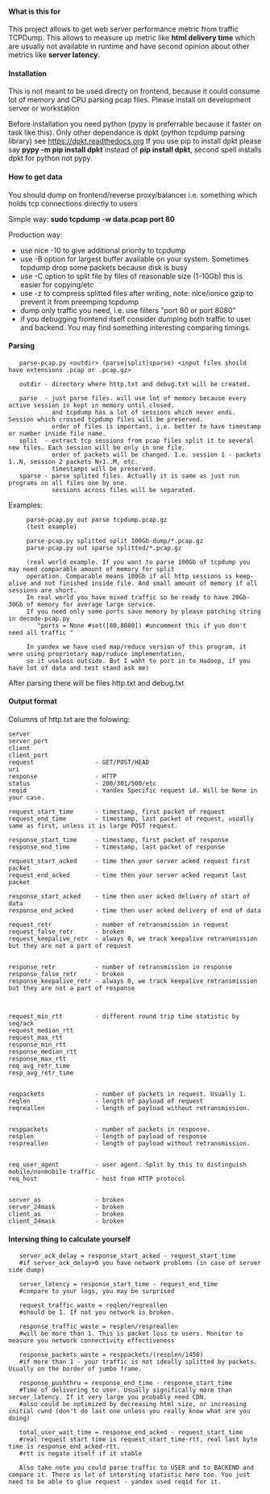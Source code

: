 #### What is this for ####
This project allows to get web server performance metric from traffic TCPDump. 
This allows to measure up metric like **html delivery time** which are usually not available in runtime and have second opinion about other metrics like **server latency**.


#### Installation ####
This is not meant to be used directy on frontend, because it could consume lot of memory and CPU parsing pcap files.
Please install on development server or workstation

Before installation you need python (pypy is preferrable because it faster on task like this).
Only other dependance is dpkt (python tcpdump parsing library) see https://dpkt.readthedocs.org
If you use pip to install dpkt please say **pypy -m pip install dpkt** instead of **pip install dpkt**,
second spell installs dpkt for python not pypy.

#### How to get data ####

You should dump on frontend/reverse proxy/balancer i.e. something which holds tcp connections directly to users

Simple way:
   **sudo tcpdump -w data.pcap port 80**

Production way:
   * use nice -10 to give additional priority to tcpdump
   * use -B option for largest buffer available on your system. Sometimes tcpdump drop some packets because disk is busy
   * use -C option to split file by files of reasonable size (1-10Gb) this is easier for copying/etc
   * use -z to compress splitted files after writing, note: nice/ionice gzip to prevent it from preemping tcpdump 
   * dump only traffic you need, i.e. use filters "port 80 or port 8080"
   * if you debugging frontend itself consider dumping both traffic to user and backend. You may find something interesting comparing timings.


#### Parsing ####
```
   parse-pcap.py <outdir> (parse|split|sparse) <input files shoild have extensions .pcap or .pcap.gz> 

   outdir - directory where http.txt and debug.txt will be created.

   parse  - just parse files. will use lot of memory because every active session is kept in memory until closed. 
            and tcpdump has a lot of sessions which never ends. Session which crossed tcpdump files will be preserved.
            order of files is important, i.e. better to have timestamp or number inside file name.
   split  - extract tcp sessions from pcap files split it to several new files. Each session will be only in one file.
            order of packets will be changed. I.e. session 1 - packets 1..N, session 2 packets N+1..M, etc.
            timestamps will be preserved. 
   sparse - parse splited files. Actually it is same as just run programs on all files one by one.
            sessions across files will be separated. 
```

Examples: 

```
     parse-pcap.py out parse tcpdump.pcap.gz 
     (test example)

     parse-pcap.py splitted split 100Gb-dump/*.pcap.gz
     parse-pcap.py out sparse splitted/*.pcap.gz 

     (real world example. If you want to parse 100Gb of tcpdump you may need comparable amount of memory for split 
     operation. Comparable means 100Gb if all http sessions is keep-alive and not finished inside file. And small amount of memory if all sessions are short. 
     In real world you have mixed traffic so be ready to have 20Gb-30Gb of memory for average large service.
     If you need only some ports save memory by please patching string in decode-pcap.py 
        "ports = None #set([80,8080]) #uncomment this if yuo don't need all traffic "

     In yandex we have used map/reduce version of this program, it were using proprietary map/ruduce implementation, 
     so it useless outside. But I waht to port in to Hadoop, if you have lot of data and test stand ask me)
```

After parsing there will be files http.txt and debug.txt 

#### Output format ####


Columns of http.txt are the folowing:

```
server  
server_port     
client  
client_port     
request                 - GET/POST/HEAD
uri 
response                - HTTP
status                  - 200/301/500/etc
reqid                   - Yandex Specific request id. Will be None in your case. 

request_start_time      - timestamp, first packet of request
request_end_time        - timestamp, last packet of request, usually same as first, unless it is large POST request.

response_start_time     - timestamp, first packet of response
response_end_time       - timestamp, last packet of response   

request_start_acked     - time then your server acked request first packet
request_end_acked       - time then your server acked request last packet      

response_start_acked    - time then user acked delivery of start of data
response_end_acked      - time then user acked delivery of end of data

request_retr            - number of retransmission in request     
request_false_retr      - broken   
request_keepalive_retr  - always 0, we track keepalive retransmission but they are not a part of request 


response_retr           - number of retransmission in response
response_false_retr     - broken
response_keepalive_retr - always 0, we track keepalive retransmission but they are not a part of response



request_min_rtt         - different round trip time statistic by seq/ack
request_median_rtt      
request_max_rtt 
response_min_rtt        
response_median_rtt     
response_max_rtt        
req_avg_retr_time       
resp_avg_retr_time      


reqpackets              - number of packets in request. Usually 1.
reqlen                  - length of payload of request
reqreallen              - length of payload without retransmission.


resppackets             - number of packets in response.
resplen                 - length of payload of response
respreallen             - length of payload without retransmission.


req_user_agent          - user agent. Split by this to distinguish mobile/nonmobile traffic
req_host                - host from HTTP protocol


server_as               - broken
server_24mask           - broken
client_as               - broken 
client_24mask           - broken
```

#### Intersing thing to calculate yourself ####

``` 
   server_ack_delay = response_start_acked - request_start_time 
   #if server_ack_delay>0 you have network problems (in case of server side dump)

   server_latency = response_start_time - request_end_time
   #compare to your logs, you may be surprised

   request_traffic_waste = reqlen/reqreallen
   #should be 1. If not you network is broken.

   response_traffic_waste = resplen/respreallen
   #will be more than 1. This is packet loss to users. Monitor to measure you network connectivity effectiveness

   response_packets_waste = resppackets/(resplen/1450)
   #if more than 1 - your traffic is not ideally splitted by packets. Usually on the border of jumbo frame.

   response_pushthru = response_end_time - response_start_time
   #Time of delivering to user. Usually significally more than server_latency. If it very large you probably need CDN.
   #also could be optimized by decreasing html size, or increasing initial cwnd (don't do last one unless you really know what are you doing)

   total_user_wait_time = response_end_acked - request_start_time
   #real request start time is request_start_time-rtt, real last byte time is response_end_acked-rtt.
   #rtt is negate itself if it stable

   Also take note you could parse traffic to USER and to BACKEND and compare it. There is lot of intersting statistic here too. You just need to be able to glue request - yandex used reqid for it.
```



